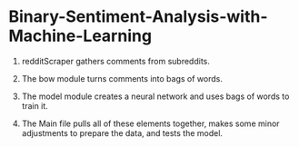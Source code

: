# Binary-Sentiment-Analysis-with-Machine-Learning

1. redditScraper gathers comments from subreddits.

2. The bow module turns comments into bags of words.

3. The model module creates a neural network and uses bags of words to train it.

4. The Main file pulls all of these elements together, makes some minor adjustments to prepare the data, and tests the model.
